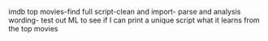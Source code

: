imdb top movies-find full script-clean and import- parse and analysis wording- test out ML to see if I can print a unique script what it learns from the top movies 
